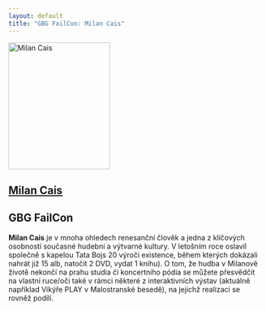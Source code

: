 ```yaml
---
layout: default
title: "GBG FailCon: Milan Cais" 
---
```


<section id="speakers" class="row speakers-detail">
  <div class="speaker failcon span3 nohover">
    <a href="http://www.tatabojs.cz">
      <img src="/data/imgs/recnici/milan-cais.jpg" width="200" height="250" alt="Milan Cais" />
      <div class="info">
        <h2>Milan Cais</h2>
      </div>
    </a>  
  </div>
  <div class="span9 talk-info">
    <h1>GBG FailCon</h1>
    <p><strong>Milan Cais</strong> je v mnoha ohledech renesanční člověk a jedna z klíčových osobností současné hudební a výtvarné kultury. V letošním roce oslavil společně s kapelou Tata Bojs 20 výročí existence, během kterých dokázali nahrát již 15 alb, natočit 2 DVD, vydat 1 knihu). O tom, že hudba v Milanově životě nekončí na prahu studia či koncertního pódia se můžete přesvědčit na vlastní ruce/oči také v rámci některé z interaktivních výstav (aktuálně například Vikýře PLAY v Malostranské besedě), na jejichž realizaci se rovněž podílí.
</p>
  </div>
</section>